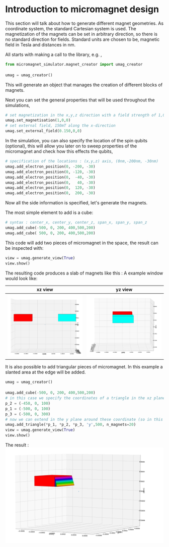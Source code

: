 Introduction to micromagnet design
===================================

This section will talk about how to generate different magnet geometries. As coordinate system, the standard Cartesian system is used. The magnetization of the magnets can be set in arbitrary direction, so there is no standard direction for fields. Standard units are chosen to be, magnetic field in Tesla and distances in nm.

All starts with making a call to the library, e.g. , 
```python
from micromagnet_simulator.magnet_creator import umag_creator

umag = umag_creator()
```
This will generate an object that manages the creation of different blocks of magnets.

Next you can set the general properties that will be used throughout the simulations, 
```python
# set magnetization in the x,y,z direction with a field strength of 1,0,0 Tesla.
umag.set_magnetisation(1,0,0)
# set external field, 150mT along the x-direction
umag.set_external_field(0.150,0,0)
```

In the simulation, you can also specify the location of the spin qubits (optional), this will allow you later on to sweep properties of the micromagnet and check how this effects the qubits,
```python
# specification of the locations : (x,y,z) axis, (0nm,-200nm, -30nm) 
umag.add_electron_position(0, -200, -30)
umag.add_electron_position(0, -120, -30)
umag.add_electron_position(0,  -40, -30)
umag.add_electron_position(0,   40, -30)
umag.add_electron_position(0,  120, -30)
umag.add_electron_position(0,  200, -30)
```

Now all the side information is specified, let's generate the magnets.

The most simple element to add is a cube:
```python
# syntax : center_x, center_y, center_z, span_x, span_y, span_z
umag.add_cube(-500, 0, 200, 400,500,200)
umag.add_cube( 500, 0, 200, 400,500,200)
```
This code will add two pieces of micromagnet in the space, the result can be inspected with:
```python
view = umag.generate_view(True)
view.show()
```

The resulting code produces a slab of magnets like this : 
A example window would look like:

xz view                    |  yz view
:-------------------------:|:-------------------------:
![](img/two_cubes_xz.png)  | ![](img/two_cubes_yz.png)


It is also possible to add triangular pieces of micromagnet. In this example a slanted area at the edge will be added.
```python
umag = umag_creator()

umag.add_cube(-500, 0, 200, 400,500,200)
# in this case we specify the coordinates of a triangle in the xz plane
p_2 = (-450, 0, 100)
p_1 = (-500, 0, 100)
p_3 = (-500, 0, 300)
# now we can extend in the y plane around these coordinate (so in this case, -250nm, 250nm on the y axis)
umag.add_triangle(*p_1, *p_2, *p_3, 'y',500, n_magnets=20)
view = umag.generate_view(True)
view.show()
```
The result : 
![](img/slant_example.png)

